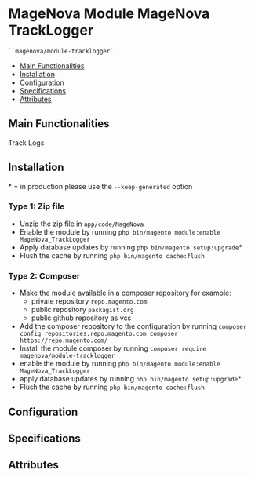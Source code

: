 # MageNova Module MageNova TrackLogger

    ``magenova/module-tracklogger``

 - [Main Functionalities](#markdown-header-main-functionalities)
 - [Installation](#markdown-header-installation)
 - [Configuration](#markdown-header-configuration)
 - [Specifications](#markdown-header-specifications)
 - [Attributes](#markdown-header-attributes)


## Main Functionalities
Track Logs

## Installation
\* = in production please use the `--keep-generated` option

### Type 1: Zip file

 - Unzip the zip file in `app/code/MageNova`
 - Enable the module by running `php bin/magento module:enable MageNova_TrackLogger`
 - Apply database updates by running `php bin/magento setup:upgrade`\*
 - Flush the cache by running `php bin/magento cache:flush`

### Type 2: Composer

 - Make the module available in a composer repository for example:
    - private repository `repo.magento.com`
    - public repository `packagist.org`
    - public github repository as vcs
 - Add the composer repository to the configuration by running `composer config repositories.repo.magento.com composer https://repo.magento.com/`
 - Install the module composer by running `composer require magenova/module-tracklogger`
 - enable the module by running `php bin/magento module:enable MageNova_TrackLogger`
 - apply database updates by running `php bin/magento setup:upgrade`\*
 - Flush the cache by running `php bin/magento cache:flush`


## Configuration




## Specifications




## Attributes



